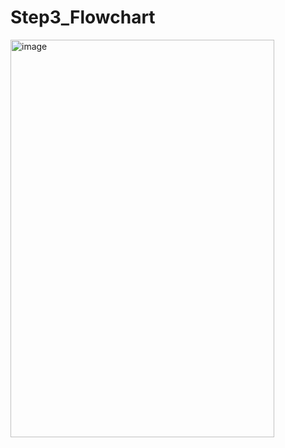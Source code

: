 # Step3_Flowchart

<img width="422" height="636" alt="image" src="https://github.com/user-attachments/assets/b9fc5e3c-1a52-4c64-8851-d6d93cc9740f" />
